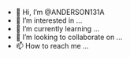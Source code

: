 - 👋 Hi, I’m @ANDERSON131A
- 👀 I’m interested in ...
- 🌱 I’m currently learning ...
- 💞️ I’m looking to collaborate on ...
- 📫 How to reach me ...

<!---
ANDERSON131A/ANDERSON131A is a ✨ special ✨ repository because its `README.md` (this file) appears on your GitHub profile.
You can click the Preview link to take a look at your changes.
--->
